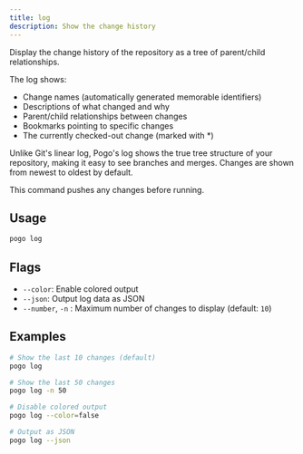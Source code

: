 ```yaml
---
title: log
description: Show the change history
---
```


Display the change history of the repository as a tree of parent/child relationships.

The log shows:
- Change names (automatically generated memorable identifiers)
- Descriptions of what changed and why
- Parent/child relationships between changes
- Bookmarks pointing to specific changes
- The currently checked-out change (marked with *)

Unlike Git's linear log, Pogo's log shows the true tree structure of your
repository, making it easy to see branches and merges. Changes are shown
from newest to oldest by default.

This command pushes any changes before running.

## Usage

```bash
pogo log
```

## Flags

- `--color`: Enable colored output
- `--json`: Output log data as JSON
- `--number`, `-n` <int32>: Maximum number of changes to display (default: `10`)

## Examples

```bash
# Show the last 10 changes (default)
pogo log

# Show the last 50 changes
pogo log -n 50

# Disable colored output
pogo log --color=false

# Output as JSON
pogo log --json
```

